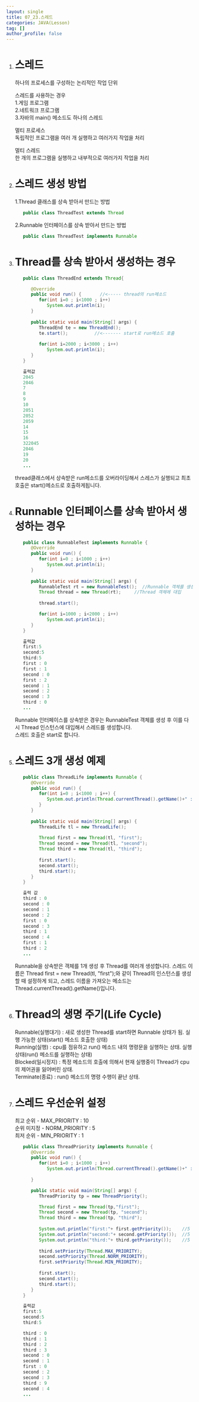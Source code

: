 ```yaml
---
layout: single
title: 07_23.스레드
categories: JAVA(Lesson)
tag: []
author_profile: false
---
```


1. # 스레드
   하나의 프로세스를 구성하는 논리적인 작업 단위

   스레드를 사용하는 경우   
   1.게임 프로그램   
   2.네트워크 프로그램   
   3.자바의 main() 메소드도 하나의 스레드   

   멀티 프로세스   
   독립적인 프로그램을 여러 개 실행하고 여러가지 작업을 처리   

   멀티 스레드   
   한 개의 프로그램을 실행하고 내부적으로 여러가지 작업을 처리   

1. # 스레드 생성 방법
   1.Thread 클래스를 상속 받아서 만드는 방법   
   ```java
      public class ThreadTest extends Thread
   ```   

   2.Runnable 인터페이스를 상속 받아서 만드는 방법   
   ```java
      public class ThreadTest implements Runnable
   ```   

1. # Thread를 상속 받아서 생성하는 경우
   ```java
      public class ThreadEnd extends Thread{

         @Override
         public void run() {       //<----- thread의 run메소드 
            for(int i=0 ; i<1000 ; i++)
               System.out.println(i);
         }
         
         public static void main(String[] args) {
            ThreadEnd te = new ThreadEnd();
            te.start();          //<------- start로 run메소드 호출
            
            for(int i=2000 ; i<3000 ; i++)
               System.out.println(i);
         }
      }

      출력값
      2045
      2046
      7
      8
      9
      10
      2051
      2052
      2059
      14
      15
      16
      322045
      2046
      19
      20
      ...
   ```   
   thread클래스에서 상속받은 run메소드를 오버라이딩해서 스레스가 실행되고 최초 호출은 start()메소드로 호출하게됩니다.   

1. # Runnable 인터페이스를 상속 받아서 생성하는 경우
   ```java
      public class RunnableTest implements Runnable {
         @Override
         public void run() {
            for(int i=0 ; i<1000 ; i++)
               System.out.println(i);
         }
         
         public static void main(String[] args) {
            RunnableTest rt = new RunnableTest();  //Runnable 객체를 생성 후
            Thread thread = new Thread(rt);     //Thread 객체에 대입
            
            thread.start();

            for(int i=1000 ; i<2000 ; i++)
               System.out.println(i);
         }
      }

      출력값
      first:5
      second:5
      third:5
      first : 0
      first : 1
      second : 0
      first : 2
      second : 1
      second : 2
      second : 3
      third : 0
      ...
   ```   
   Runnable 인터페이스를 상속받은 경우는 RunnableTest 객체를 생성 후 이를 다시 Thread 인스턴스에 대입해서 스레드를 생성합니다.   
   스레드 호출은 start로 합니다.   

1. # 스레드 3개 생성 예제
   ```java
      public class ThreadLife implements Runnable {
         @Override
         public void run() {
            for(int i=0 ; i<1000 ; i++) {
               System.out.println(Thread.currentThread().getName()+" : "+i);
            }
         }
         
         public static void main(String[] args) {
            ThreadLife tl = new ThreadLife();
            
            Thread first = new Thread(tl, "first");
            Thread second = new Thread(tl, "second");
            Thread third = new Thread(tl, "third");
            
            first.start();
            second.start();
            third.start();
         }
      }

      출력 값
      third : 0
      second : 0
      second : 1
      second : 2
      first : 0
      second : 3
      third : 1
      second : 4
      first : 1
      third : 2
      ...
   ```   
   Runnable을 상속받은 객체를 1개 생성 후 Thread를 여러개 생성합니다. 스레드 이름은 Thread first = new Thread(tl, "first");와 같이 Thread의 인스턴스를 생성할 때 설정하게 되고, 스레드 이름을 가져오는 메소드는 Thread.currentThread().getName()입니다.   

1. # Thread의 생명 주기(Life Cycle)
   Runnable(실행대기) : 새로 생성한 Thread를 start하면 Runnable 상태가 됨. 실행 가능한 상태(start() 메소드 호출한 상태)   
   Running(실행) : cpu를 점유하고 run() 메소드 내의 명령문을 실행하는 상태. 실행 상태(run() 메소드를 실행하는 상태)   
   Blocked(일시정지) : 특정 메소드의 호출에 의해서 현재 실행중이 Thread가 cpu의 제어권을 잃어버린 상태.   
   Terminate(종료) : run() 메소드의 명령 수행이 끝난 상태.   

1. # 스레드 우선순위 설정
   최고 순위 -  MAX_PRIORITY : 10   
   순위 미지정 -  NORM_PRIORITY : 5   
   최저 순위 - MIN_PRIORITY : 1   

   ```java
      public class ThreadPriority implements Runnable {
         @Override
         public void run() {
            for(int i=0 ; i<1000 ; i++)
               System.out.println(Thread.currentThread().getName()+" : "+i);
            
         }

         public static void main(String[] args) {
            ThreadPriority tp = new ThreadPriority();

            Thread first = new Thread(tp,"first");
            Thread second = new Thread(tp, "second");
            Thread third = new Thread(tp, "third");
            
            System.out.println("first:"+ first.getPriority());    //5
            System.out.println("second:"+ second.getPriority());  //5
            System.out.println("third:"+ third.getPriority());    //5
            
            third.setPriority(Thread.MAX_PRIORITY);
            second.setPriority(Thread.NORM_PRIORITY);
            first.setPriority(Thread.MIN_PRIORITY);
            
            first.start();
            second.start();
            third.start();
         }
      }

      출력값
      first:5
      second:5
      third:5

      third : 0
      third : 1
      third : 2
      third : 3
      second : 0
      second : 1
      first : 0
      second : 2
      second : 3
      third : 9
      second : 4
      ...
   ```   

